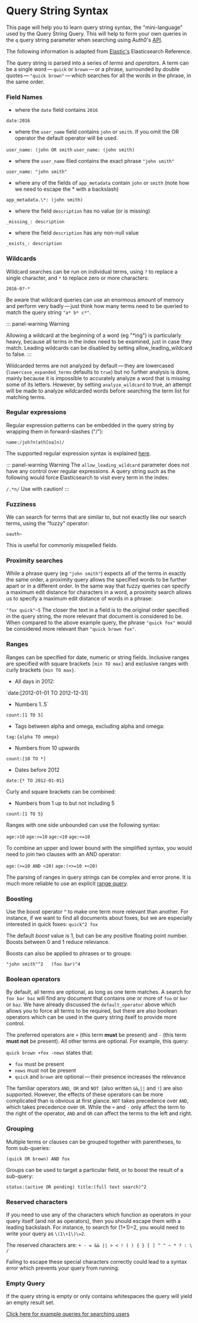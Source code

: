 # Query String Syntax

This page will help you to learn query string syntax, the "mini-language" used by the Query String Query. This will help to form your own queries in the `q` query string parameter when searching using Auth0's [API](/api/v2).

The following information is adapted from [Elastic's](elastic.co) Elasticsearch Reference.

The query string is parsed into a series of *terms* and *operators*. A term can be a single word — `quick` or `brown` — or a phrase, surrounded by double quotes — `"quick brown"` — which searches for all the words in the phrase, in the same order.

### Field Names

* where the `date` field contains `2016`

`date:2016`

* where the `user_name` field contains `john` or `smith`. If you omit the OR operator the default operator will be used. 

`user_name: (john OR smith`
`user_name: (john smith)`

* where the `user_name` filed contains the exact phrase `"john smith"`

`user_name: "john smith"`
* where any of the fields of `app_metadata` contain `john` or `smith` (note how we need to escape the * with a backslash)

`app_metadata.\*: (john smith)`

* where the field `description` has no value (or is missing)

`_missing_: description`

* where the field `description` has any non-null value

`_exists_: description`

### Wildcards
Wildcard searches can be run on individual terms, using `?` to replace a single character, and `*` to replace zero or more characters:

`2016-0?-*`

Be aware that wildcard queries can use an enormous amount of memory and perform very badly — just think how many terms need to be queried to match the query string `"a* b* c*"`.

::: panel-warning Warning

Allowing a wildcard at the beginning of a word (eg "\*ing") is particularly heavy, because all terms in the index need to be examined, just in case they match. Leading wildcards can be disabled by setting allow_leading_wildcard to false.
:::

Wildcarded terms are not analyzed by default — they are lowercased (`lowercase_expanded_terms` defaults to `true`) but no further analysis is done, mainly because it is impossible to accurately analyze a word that is missing some of its letters. However, by setting `analyze_wildcard` to true, an attempt will be made to analyze wildcarded words before searching the term list for matching terms.

### Regular expressions

Regular expression patterns can be embedded in the query string by wrapping them in forward-slashes ("/"):

`name:/joh?n(ath[oa]n)/`

The supported regular expression syntax is explained [here](https://www.elastic.co/guide/en/elasticsearch/reference/current/query-dsl-regexp-query.html#regexp-syntax).

::: panel-warning Warning
The `allow_leading_wildcard` parameter does not have any control over regular expressions. A query string such as the following would force Elasticsearch to visit every term in the index:

`/.*n/`
Use with caution!
:::

### Fuzziness
We can search for terms that are similar to, but not exactly like our search terms, using the “fuzzy” operator:

`oauth~`

This is useful for commonly misspelled fields.

### Proximity searches
While a phrase query (eg `"john smith"`) expects all of the terms in exactly the same order, a proximity query allows the specified words to be further apart or in a different order. In the same way that fuzzy queries can specify a maximum edit distance for characters in a word, a proximity search allows us to specify a maximum edit distance of words in a phrase:

`"fox quick"~5`
The closer the text in a field is to the original order specified in the query string, the more relevant that document is considered to be. When compared to the above example query, the phrase `"quick fox"` would be considered more relevant than `"quick brown fox"`.

### Ranges
Ranges can be specified for date, numeric or string fields. Inclusive ranges are specified with square brackets `[min TO max]` and exclusive ranges with curly brackets `{min TO max}`.

* All days in 2012:

`date:[2012-01-01 TO 2012-12-31]

* Numbers 1..5`

`count:[1 TO 5]`

* Tags between alpha and omega, excluding alpha and omega:

`tag:{alpha TO omega}`

* Numbers from 10 upwards

`count:[10 TO *]`

* Dates before 2012

`date:{* TO 2012-01-01}`

Curly and square brackets can be combined:

* Numbers from 1 up to but not including 5

`count:[1 TO 5}`

Ranges with one side unbounded can use the following syntax:

`age:>10`
`age:>=10`
`age:<10`
`age:<=10`

To combine an upper and lower bound with the simplified syntax, you would need to join two clauses with an AND operator:

`age:(>=10 AND <20)`
`age:(+>=10 +<20)`

The parsing of ranges in query strings can be complex and error prone. It is much more reliable to use an explicit [range query](https://www.elastic.co/guide/en/elasticsearch/reference/current/query-dsl-range-query.html).

### Boosting
Use the boost operator ^ to make one term more relevant than another. For instance, if we want to find all documents about foxes, but we are especially interested in quick foxes:
`quick^2 fox`

The default *boost* value is 1, but can be any positive floating point number. Boosts between 0 and 1 reduce relevance.

Boosts can also be applied to phrases or to groups:

`"john smith"^2   (foo bar)^4`

### Boolean operators
By default, all terms are optional, as long as one term matches. A search for `foo bar baz` will find any document that contains one or more of `foo` or `bar` or `baz`. We have already discussed the `default_operator` above which allows you to force all terms to be required, but there are also boolean operators which can be used in the query string itself to provide more control.

The preferred operators are `+` (this term **must** be present) and `-` (this term **must not** be present). All other terms are optional. For example, this query:

`quick brown +fox -news`
states that:

* `fox` must be present
* `news` must not be present
* `quick` and `brown` are optional — their presence increases the relevance

The familiar operators `AND`,` OR` and `NOT `(also written `&&`,`||` and `!`) are also supported. However, the effects of these operators can be more complicated than is obvious at first glance. `NOT` takes precedence over `AND`, which takes precedence over `OR`. While the `+` and `-` only affect the term to the right of the operator, `AND` and `OR` can affect the terms to the left and right.

### Grouping

Multiple terms or clauses can be grouped together with parentheses, to form sub-queries:

`(quick OR brown) AND fox`

Groups can be used to target a particular field, or to boost the result of a sub-query:

`status:(active OR pending) title:(full text search)^2`

### Reserved characters

If you need to use any of the characters which function as operators in your query itself (and not as operators), then you should escape them with a leading backslash. For instance, to search for (1+1)=2, you would need to write your query as `\(1\+1\)\=2`.

The reserved characters are: `+ - = && || > < ! ( ) { } [ ] ^ " ~ * ? : \ /`

Failing to escape these special characters correctly could lead to a syntax error which prevents your query from running.

### Empty Query

If the query string is empty or only contains whitespaces the query will yield an empty result set.

[Click here for example queries for searching users](/api/v2/user-search)